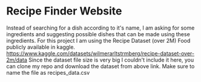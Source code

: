 # Recipe Finder Website
Instead of searching for a dish according to it's name, I am asking for some ingredients and suggesting possible dishes that can be made using these ingredients. 
For this project I am using the Recipe Dataset (over 2M) Food publicly available in kaggle. https://www.kaggle.com/datasets/wilmerarltstrmberg/recipe-dataset-over-2m/data
Since the dataset file size is very big I couldn't include it here, you can clone my repo and download the dataset from above link. 
Make sure to name the file as recipes_data.csv
